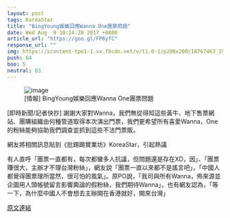 ```yaml
---
layout: post
tags: KoreaStar
title: "BingYoung娛樂回應Wanna One團票問題"
date: Wed Aug  9 10:14:28 2017 +0800
article_url: "https://goo.gl/FP6yfC"
response_url: ""
img: https://scontent-tpe1-1.xx.fbcdn.net/v/t1.0-1/p200x200/18767463_297009670751879_930660734086796440_n.jpg?oh=6b5c281819b2834bd200160421b682e4&oe=5A34E119
push: 64
boo: 5
neutral: 83
---
```


<figure>
<img src="https://scontent-tpe1-1.xx.fbcdn.net/v/t1.0-1/p200x200/18767463_297009670751879_930660734086796440_n.jpg?oh=6b5c281819b2834bd200160421b682e4&oe=5A34E119" alt="image">
<figcaption>
[情報] BingYoung娛樂回應Wanna One團票問題
</figcaption>
</figure>



[即時新聞/記者快抄] 謝謝大家對Wanna，我們無從得知這些黃牛、地下售票網站、團購組織由何種管道取得本次演出門票，我們更希望所有喜愛Wanna，One的粉絲能夠協助我們調查並抓到這些不法門票販。

網友將相關訊息貼到《批踢踢實業坊》KoreaStar，引起熱議

有人直呼「團票一直都有，每次都蠻多人抗議，但問題還是存在XD，因」、「團票賺很大，主辦才不理台灣粉絲」，網友說「團票一直以來都不是謠言吧」，「中國人都覺得團票理所當然，很可怕的風氣」。原PO說，「我司與所有Wanna，佈來源並企圖用人頭帳號留言影響輿論的假粉絲，我們期待Wanna」，也有網友認為，「等一下，為什麼中國人不會想去主辦開在香港就好，開來台灣」

<a href = "https://www.ptt.cc/bbs/KoreaStar/M.1502244871.A.D99.html">原文連結</a>

